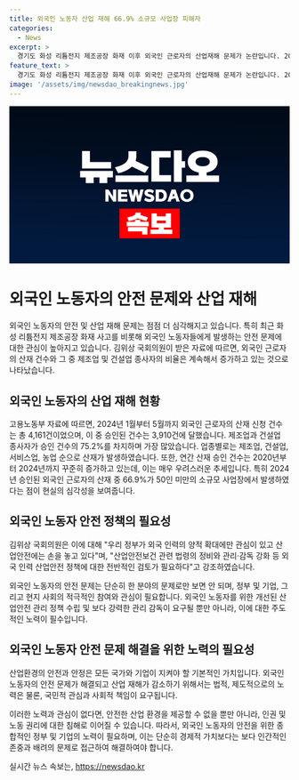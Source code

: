 ```yaml
---
title: 외국인 노동자 산업 재해 66.9% 소규모 사업장 피해자
categories:
  - News
excerpt: >
  경기도 화성 리튬전지 제조공장 화재 이후 외국인 근로자의 산업재해 문제가 논란입니다. 2024년 1월부터 5월까지 외국인 근로자의 산재 신청 건수는 4,161건으로, 업종별로 제조업과 건설업에서 가장 높았습니다. 또한, 산재 승인 건수는 매년 증가하고 있으며, 특히 소규모 사업장에서 발생한 비율이 높았습니다. 김위상 의원은 이에 대해 외국인 노동자의 안전을 위한 산업안전 정책 검토가 필요하다고 강조했습니다.
feature_text: >
  경기도 화성 리튬전지 제조공장 화재 이후 외국인 근로자의 산업재해 문제가 논란입니다. 2024년 1월부터 5월까지 외국인 근로자의 산재 신청 건수는 4,161건으로, 업종별로 제조업과 건설업에서 가장 높았습니다. 또한, 산재 승인 건수는 매년 증가하고 있으며, 특히 소규모 사업장에서 발생한 비율이 높았습니다. 김위상 의원은 이에 대해 외국인 노동자의 안전을 위한 산업안전 정책 검토가 필요하다고 강조했습니다.
image: '/assets/img/newsdao_breakingnews.jpg'
---
```


<p><img src="/assets/img/newsdao_breakingnews.jpg" alt="pcversion 속보" /></p>

<h1>외국인 노동자의 안전 문제와 산업 재해</h1>

<p data-ke-size="size16"></p>

<p>외국인 노동자의 안전 및 산업 재해 문제는 점점 더 심각해지고 있습니다. 특히 최근 화성 리튬전지 제조공장 화재 사고를 비롯해 외국인 노동자들에게 발생하는 안전 문제에 대한 관심이 높아지고 있습니다. 김위상 국회의원이 받은 자료에 따르면, 외국인 근로자의 산재 건수와 그 중 제조업 및 건설업 종사자의 비율은 계속해서 증가하고 있는 것으로 나타났습니다.</p>

<h2>외국인 노동자의 산업 재해 현황</h2>

<p>고용노동부 자료에 따르면, 2024년 1월부터 5월까지 외국인 근로자의 산재 신청 건수는 총 4,161건이었으며, 이 중 승인된 건수는 3,910건에 달했습니다. 제조업과 건설업 종사자가 승인 건수의 75.2%를 차지하며 가장 많았습니다. 업종별로는 제조업, 건설업, 서비스업, 농업 순으로 산재가 발생하였습니다. 또한, 연간 산재 승인 건수는 2020년부터 2024년까지 꾸준히 증가하고 있는데, 이는 매우 우려스러운 추세입니다. 특히 2024년 승인된 외국인 근로자의 산재 중 66.9%가 50인 미만의 소규모 사업장에서 발생하였다는 점이 현실의 심각성을 보여줍니다.</p>

<h2>외국인 노동자 안전 정책의 필요성</h2>

<p>김위상 국회의원은 이에 대해 "우리 정부가 외국 인력의 양적 확대에만 관심이 있고 산업안전에는 손을 놓고 있다"며, "산업안전보건 관련 법령의 정비와 관리·감독 강화 등 외국 인력 산업안전 정책에 대한 전반적인 검토가 필요하다"고 강조하였습니다.</p>

<p>외국인 노동자의 안전 문제는 단순히 한 분야의 문제로만 보면 안 되며, 정부 및 기업, 그리고 현지 사회의 적극적인 참여와 관심이 필요합니다. 외국인 노동자를 위한 개선된 산업안전 관리 정책 수립 및 보다 강력한 관리 감독이 요구될 뿐만 아니라, 이에 대한 주도적인 노력이 필수입니다.</p>

<h2>외국인 노동자 안전 문제 해결을 위한 노력의 필요성</h2>

<p>산업환경의 안전과 안정은 모든 국가와 기업이 지켜야 할 기본적인 가치입니다. 외국인 노동자의 안전 문제가 해결되고 산업 재해가 감소하기 위해서는 법적, 제도적으로의 노력은 물론, 국민적 관심과 사회적 책임이 요구됩니다.</p>

<p>이러한 노력과 관심이 없다면, 안전한 산업 환경을 제공할 수 없을 뿐만 아니라, 인권 및 노동 권리에 대한 침해로 이어질 수 있습니다. 따라서, 외국인 노동자의 안전을 위한 종합적인 정부 및 기업의 노력이 필요하며, 이는 단순히 경제적 가치보다는 보다 인간적인 존중과 배려의 문제로 접근하여 해결하여야 합니다.</p>

<p data-ke-size="size16"></p>
실시간 뉴스 속보는, <a href="https://newsdao.kr" rel="dofollow">https://newsdao.kr</a>



